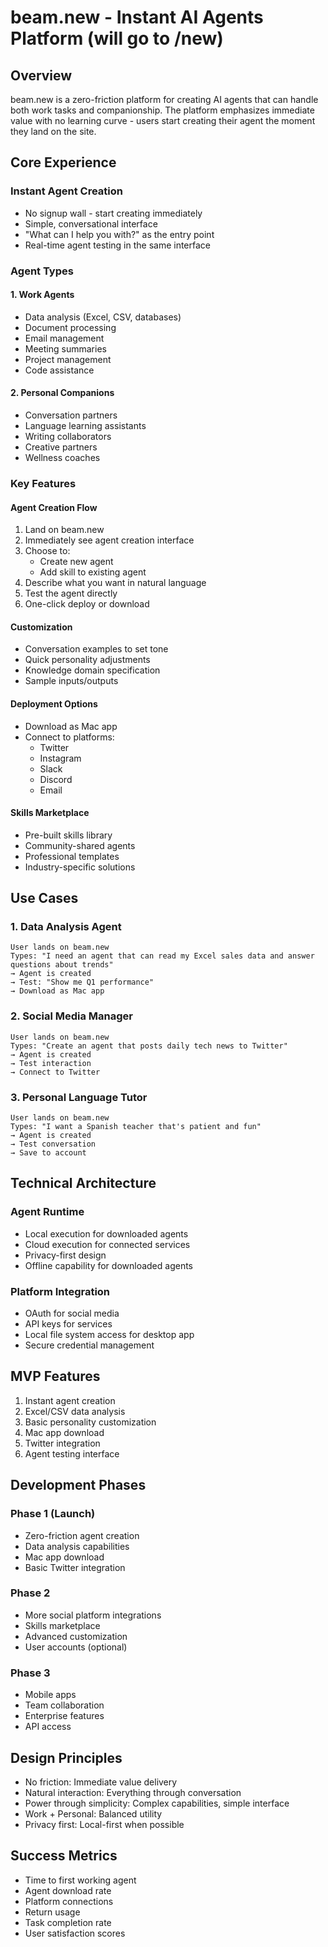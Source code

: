# beam.new - Instant AI Agents Platform (will go to <mydomain>/new)

## Overview
beam.new is a zero-friction platform for creating AI agents that can handle both work tasks and companionship. The platform emphasizes immediate value with no learning curve - users start creating their agent the moment they land on the site.

## Core Experience

### Instant Agent Creation
- No signup wall - start creating immediately
- Simple, conversational interface
- "What can I help you with?" as the entry point
- Real-time agent testing in the same interface

### Agent Types

#### 1. Work Agents
- Data analysis (Excel, CSV, databases)
- Document processing
- Email management
- Meeting summaries
- Project management
- Code assistance

#### 2. Personal Companions
- Conversation partners
- Language learning assistants
- Writing collaborators
- Creative partners
- Wellness coaches

### Key Features

#### Agent Creation Flow
1. Land on beam.new
2. Immediately see agent creation interface
3. Choose to:
   - Create new agent
   - Add skill to existing agent
4. Describe what you want in natural language
5. Test the agent directly
6. One-click deploy or download

#### Customization
- Conversation examples to set tone
- Quick personality adjustments
- Knowledge domain specification
- Sample inputs/outputs

#### Deployment Options
- Download as Mac app
- Connect to platforms:
  - Twitter
  - Instagram
  - Slack
  - Discord
  - Email

#### Skills Marketplace
- Pre-built skills library
- Community-shared agents
- Professional templates
- Industry-specific solutions

## Use Cases

### 1. Data Analysis Agent
```
User lands on beam.new
Types: "I need an agent that can read my Excel sales data and answer questions about trends"
→ Agent is created
→ Test: "Show me Q1 performance"
→ Download as Mac app
```

### 2. Social Media Manager
```
User lands on beam.new
Types: "Create an agent that posts daily tech news to Twitter"
→ Agent is created
→ Test interaction
→ Connect to Twitter
```

### 3. Personal Language Tutor
```
User lands on beam.new
Types: "I want a Spanish teacher that's patient and fun"
→ Agent is created
→ Test conversation
→ Save to account
```

## Technical Architecture

### Agent Runtime
- Local execution for downloaded agents
- Cloud execution for connected services
- Privacy-first design
- Offline capability for downloaded agents

### Platform Integration
- OAuth for social media
- API keys for services
- Local file system access for desktop app
- Secure credential management

## MVP Features
1. Instant agent creation
2. Excel/CSV data analysis
3. Basic personality customization
4. Mac app download
5. Twitter integration
6. Agent testing interface

## Development Phases

### Phase 1 (Launch)
- Zero-friction agent creation
- Data analysis capabilities
- Mac app download
- Basic Twitter integration

### Phase 2
- More social platform integrations
- Skills marketplace
- Advanced customization
- User accounts (optional)

### Phase 3
- Mobile apps
- Team collaboration
- Enterprise features
- API access

## Design Principles
- No friction: Immediate value delivery
- Natural interaction: Everything through conversation
- Power through simplicity: Complex capabilities, simple interface
- Work + Personal: Balanced utility
- Privacy first: Local-first when possible

## Success Metrics
- Time to first working agent
- Agent download rate
- Platform connections
- Return usage
- Task completion rate
- User satisfaction scores 